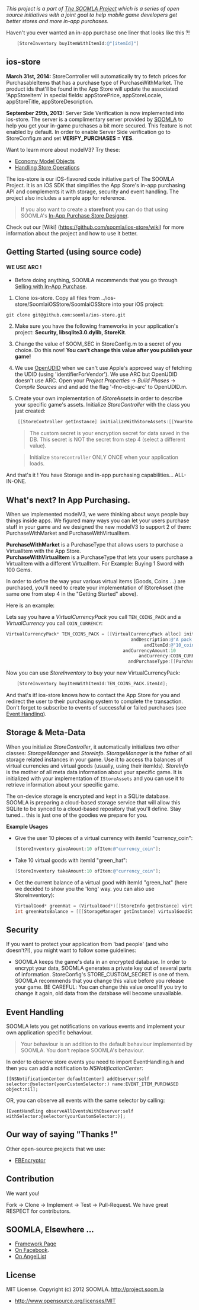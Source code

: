 *This project is a part of [The SOOMLA Project](http://project.soom.la) which is a series of open source initiatives with a joint goal to help mobile game developers get better stores and more in-app purchases.*

Haven't you ever wanted an in-app purchase one liner that looks like this ?!

```objective-c
    [StoreInventory buyItemWithItemId:@"[itemId]"]
```

ios-store
---
**March 31st, 2014:** StoreController will automatically try to fetch prices for PurchasableItems that has a purchase type of PurchaseWithMarket. The product ids that'll be found in the App Store will update the associated 'AppStoreItem' in special fields: appStorePrice, appStoreLocale, appStoreTitle, appStoreDescription.

**September 29th, 2013:** Server Side Verification is now implemented into ios-store. The server is a complimentary server provided by [SOOMLA](http://soom.la) to help you get your in-game purchases a bit more secured. This feature is not enabled by default. In order to enable Server Side verification go to StoreConfig.m and set  **VERIFY_PURCHASES = YES**.

Want to learn more about modelV3? Try these:  
* [Economy Model Objects](https://github.com/soomla/ios-store/wiki/Economy-Model-Objects)  
* [Handling Store Operations](https://github.com/soomla/ios-store/wiki/Handling-Store-Operations)

The ios-store is our iOS-flavored code initiative part of The SOOMLA Project. It is an iOS SDK that simplifies the App Store's in-app purchasing API and complements it with storage, security and event handling. The project also includes a sample app for reference. 

>If you also want to create a **storefront** you can do that using SOOMLA's [In-App Purchase Store Designer](http://soom.la).

Check out our [Wiki] (https://github.com/soomla/ios-store/wiki) for more information about the project and how to use it better.

Getting Started (using source code)
---

#### **WE USE ARC !**


* Before doing anything, SOOMLA recommends that you go through [Selling with In-App Purchase](https://developer.apple.com/appstore/in-app-purchase/index.html).

1. Clone ios-store. Copy all files from ../ios-store/SoomlaiOSStore/SoomlaiOSStore into your iOS project:

 `git clone git@github.com:soomla/ios-store.git`

2. Make sure you have the following frameworks in your application's project: **Security, libsqlite3.0.dylib, StoreKit**.

3. Change the value of SOOM_SEC in StoreConfig.m to a secret of you choice. Do this now! **You can't change this value after you publish your game!**

4. We use [OpenUDID](https://github.com/ylechelle/OpenUDID) when we can't use Apple's approved way of fetching the UDID (using 'identifierForVendor'). We use ARC but OpenUDID doesn't use ARC. Open your *Project Properties* -> *Build Phases* -> *Compile Sources* and and add the flag '-fno-objc-arc' to OpenUDID.m.

5. Create your own implementation of _IStoreAssets_ in order to describe your specific game's assets. Initialize _StoreController_ with the class you just created:

      ```objective-c
       [[StoreController getInstance] initializeWithStoreAssets:[[YourStoreAssetsImplementation alloc] init] andCustomSecret:@"[YOUR CUSTOM SECRET HERE]"];
      ```

    > The custom secret is your encryption secret for data saved in the DB. This secret is NOT the secret from step 4 (select a different value).

    > Initialize `StoreController` ONLY ONCE when your application loads.

And that's it ! You have Storage and in-app purchasing capabilities... ALL-IN-ONE.

What's next? In App Purchasing.
---

When we implemented modelV3, we were thinking about ways people buy things inside apps. We figured many ways you can let your users purchase stuff in your game and we designed the new modelV3 to support 2 of them: PurchaseWithMarket and PurchaseWithVirtualItem.

**PurchaseWithMarket** is a PurchaseType that allows users to purchase a VirtualItem with the App Store.  
**PurchaseWithVirtualItem** is a PurchaseType that lets your users purchase a VirtualItem with a different VirtualItem. For Example: Buying 1 Sword with 100 Gems.

In order to define the way your various virtual items (Goods, Coins ...) are purchased, you'll need to create your implementation of IStoreAsset (the same one from step 4 in the "Getting Started" above).

Here is an example:

Lets say you have a _VirtualCurrencyPack_ you call `TEN_COINS_PACK` and a _VirtualCurrency_ you call `COIN_CURRENCY`:

```objective-c
VirtualCurrencyPack* TEN_COINS_PACK = [[VirtualCurrencyPack alloc] initWithName:@"10 Coins" 
											   andDescription:@"A pack of 10 coins" 
											        andItemId:@"10_coins" 
											andCurrencyAmount:10 
											 	  andCurrency:COIN_CURRENCY_ITEM_ID 
											  andPurchaseType:[[PurchaseWithMarket alloc] initWithProductId:TEN_COINS_PACK_PRODUCT_ID andPrice:1.99]];
```

Now you can use _StoreInventory_ to buy your new VirtualCurrencyPack:

```objective-c
    [StoreInventory buyItemWithItemId:TEN_COINS_PACK.itemId];
```

And that's it! ios-store knows how to contact the App Store for you and redirect the user to their purchasing system to complete the transaction. Don't forget to subscribe to events of successful or failed purchases (see [Event Handling](https://github.com/soomla/ios-store#event-handling)).

Storage & Meta-Data
---

When you initialize _StoreController_, it automatically initializes two other classes: _StorageManager_ and _StoreInfo_. _StorageManager_ is the father of all storage related instances in your game. Use it to access tha balances of virtual currencies and virtual goods (usually, using their itemIds). _StoreInfo_ is the mother of all meta data information about your specific game. It is initialized with your implementation of `IStoreAssets` and you can use it to retrieve information about your specific game.

The on-device storage is encrypted and kept in a SQLite database. SOOMLA is preparing a cloud-based storage service that will allow this SQLite to be synced to a cloud-based repository that you'll define. Stay tuned... this is just one of the goodies we prepare for you.

**Example Usages**

* Give the user 10 pieces of a virtual currency with itemId "currency_coin":

    ```objective-c
    [StoreInventory giveAmount:10 ofItem:@"currency_coin"];
    ```
    
* Take 10 virtual goods with itemId "green_hat":

    ```objective-c
    [StoreInventory takeAmount:10 ofItem:@"currency_coin"];
    ```
    
* Get the current balance of a virtual good with itemId "green_hat" (here we decided to show you the 'long' way. you can also use StoreInventory):

    ```objective-c
    VirtualGood* greenHat = (VirtualGood*)[[StoreInfo getInstance] virtualItemWithId:@"green_hat"];
    int greenHatsBalance = [[[StorageManager getInstance] virtualGoodStorage] balanceForItem:greenHat];
    ```
    
Security
---

If you want to protect your application from 'bad people' (and who doesn't?!), you might want to follow some guidelines:

+ SOOMLA keeps the game's data in an encrypted database. In order to encrypt your data, SOOMLA generates a private key out of several parts of information. StoreConfig's STORE_CUSTOM_SECRET is one of them. SOOMLA recommends that you change this value before you release your game. BE CAREFUL: You can change this value once! If you try to change it again, old data from the database will become unavailable.


Event Handling
---

SOOMLA lets you get notifications on various events and implement your own application specific behaviour.

> Your behaviour is an addition to the default behaviour implemented by SOOMLA. You don't replace SOOMLA's behaviour.

In order to observe store events you need to import EventHandling.h and then you can add a notification to *NSNotificationCenter*:

    [[NSNotificationCenter defaultCenter] addObserver:self selector:@selector(yourCustomSelector:) name:EVENT_ITEM_PURCHASED object:nil];
    
OR, you can observe all events with the same selector by calling:

    [EventHandling observeAllEventsWithObserver:self withSelector:@selector(yourCustomSelector:)];

Our way of saying "Thanks !"
---

Other open-source projects that we use:

* [FBEncryptor](https://github.com/dev5tec/FBEncryptor)

Contribution
---

We want you!

Fork -> Clone -> Implement -> Test -> Pull-Request. We have great RESPECT for contributors.

SOOMLA, Elsewhere ...
---

+ [Framework Page](http://project.soom.la/)
+ [On Facebook](https://www.facebook.com/pages/The-SOOMLA-Project/389643294427376).
+ [On AngelList](https://angel.co/the-soomla-project)

License
---
MIT License. Copyright (c) 2012 SOOMLA. http://project.soom.la
+ http://www.opensource.org/licenses/MIT

